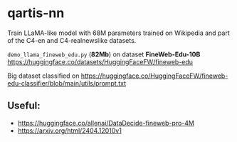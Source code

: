 # qartis-nn

Train LLaMA-like model with 68M parameters trained on Wikipedia and part of the C4-en and C4-realnewslike datasets.


`demo_llama_fineweb_edu.py` (**82Mb**) on dataset **FineWeb-Edu-10B** https://huggingface.co/datasets/HuggingFaceFW/fineweb-edu

Big dataset classified on https://huggingface.co/HuggingFaceFW/fineweb-edu-classifier/blob/main/utils/prompt.txt


## Useful:

* https://huggingface.co/allenai/DataDecide-fineweb-pro-4M
* https://arxiv.org/html/2404.12010v1
